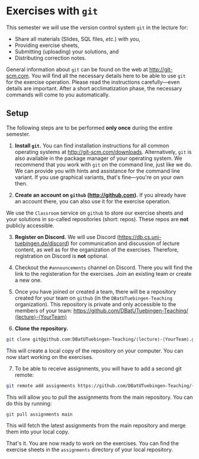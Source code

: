 # Exercises with `git`

This semester we will use the version control system `git` in the lecture for:
- Share all materials (Slides, SQL files, _etc._) with you,
- Providing exercise sheets,
- Submitting (uploading) your solutions, and
- Distributing correction notes.

General information about `git` can be found on the web at http://git-scm.com. You will find all the necessary details here to be able to use `git` for the exercise operation. Please read the instructions carefully—even details are important. After a short acclimatization phase, the necessary commands will come to you automatically.

## Setup

The following steps are to be performed **only once** during the entire semester.

1. **Install `git`.** You can find installation instructions for all common operating systems at http://git-scm.com/downloads. Alternatively, `git` is also available in the package manager of your operating system. We recommend that you work with `git` on the command line, just like we do. We can provide you with hints and assistance for the command line variant. If you use graphical variants, that's fine—you're on your own then.

2. **Create an account on `github` (http://github.com).** If you already have an account there, you can also use it for the exercise operation.

  We use the `Classroom` service on `github` to store our exercise sheets and your solutions in so-called repositories (short: repos). These repos are **not** publicly accessible.

3. **Register on Discord.** We will use Discord (https://db.cs.uni-tuebingen.de/discord) for communication and discussion of lecture content, as well as for the organization of the exercises. Therefore, registration on Discord is **not** optional.

4. Checkout the `#announcements` channel on Discord. There you will find the link to the registeration for the exercises. Join an existing team or create a new one.

5. Once you have joined or created a team, there will be a repository created for your team on `github` (in the `DBatUTuebingen-Teaching` organization). This repository is private and only accessible to the members of your team:
  https://github.com/DBatUTuebingen-Teaching/⟨lecture⟩-⟨YourTeam⟩

6. **Clone the repository.**
  ```bash
  git clone git@github.com:DBatUTuebingen-Teaching/⟨lecture⟩-⟨YourTeam⟩.git
  ```
  This will create a local copy of the repository on your computer. You can now start working on the exercises.

7. To be able to receive assignments, you will have to add a second git remote:
  ```bash
  git remote add assignments https://github.com/DBatUTuebingen-Teaching/⟨lecture⟩.git
  ```
  This will allow you to pull the assignments from the main repository. You can do this by running:
  ```bash
  git pull assignments main
  ```
  This will fetch the latest assignments from the main repository and merge them into your local copy.

That's it. You are now ready to work on the exercises. You can find the exercise sheets in the `assignments` directory of your local repository.
